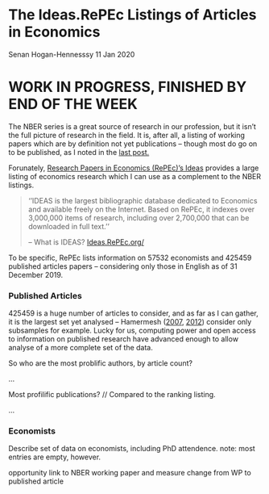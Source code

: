 The Ideas.RePEc Listings of Articles in Economics
================
Senan Hogan-Hennesssy
11 Jan 2020

# WORK IN PROGRESS, FINISHED BY END OF THE WEEK

The NBER series is a great source of research in our profession, but it
isn’t the full picture of research in the field. It is, after all, a
listing of working papers which are by definition not yet publications –
though most do go on to be published, as I noted in the [last
post.](http://htmlpreview.github.io/?https://github.com/shoganhennessy/Econ_text_data/blob/master/Blog_post_exploration/1_NBER_working_papers.html)

Forunately, [Research Papers in Economics (RePEc)’s
Ideas](https://ideas.repec.org/) provides a large listing of economics
research which I can use as a complement to the NBER listings.

> ‘’IDEAS is the largest bibliographic database dedicated to Economics
> and available freely on the Internet. Based on RePEc, it indexes over
> 3,000,000 items of research, including over 2,700,000 that can be
> downloaded in full text.’’
> 
> – What is IDEAS? [Ideas.RePEc.org/](https://ideas.repec.org/)

To be specific, RePEc lists information on 57532 economists and 425459
published articles papers – considering only those in English as of 31
December 2019.

### Published Articles

425459 is a huge number of articles to consider, and as far as I can
gather, it is the largest set yet analysed – Hamermesh
([2007](https://www.nber.org/papers/w6761),
[2012](https://www.nber.org/papers/w18635)) consider only subsamples for
example. Lucky for us, computing power and open access to information on
published research have advanced enough to allow analyse of a more
complete set of the data.

So who are the most problific authors, by article count?

…

Most profilific publications? // Compared to the ranking listing.

…

### Economists

Describe set of data on economists, including PhD attendence. note: most
entries are empty, however.

opportunity link to NBER working paper and measure change from WP to
published article

